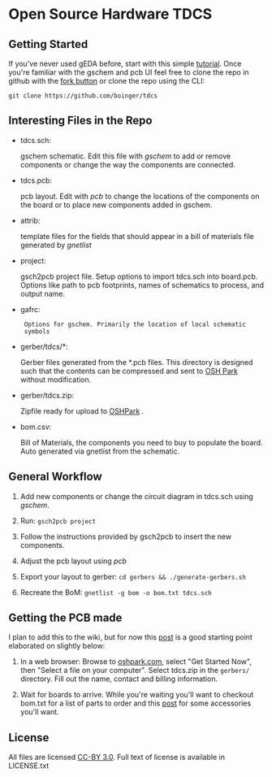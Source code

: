 Open Source Hardware TDCS
=========================

Getting Started
---------------

If you've never used gEDA before, start with this simple
[tutorial](http://hobby-electrons.sourceforge.net/tutorials/gEDA/index.html). Once
you're familiar with the gschem and pcb UI feel free to clone the repo
in github with the [fork button](https://github.com/nocko/tdcs/fork)
or clone the repo using the CLI:

    git clone https://github.com/boinger/tdcs

Interesting Files in the Repo
-----------------------------

* tdcs.sch:

	gschem schematic. Edit this file with *gschem* to add or
	remove components or change the way the components are
	connected.

* tdcs.pcb:
 
  	pcb layout. Edit with *pcb* to change the locations of the
	components on the board or to place new components added in
	gschem.

* attrib:

	template files for the fields that should appear in a bill of
	materials file generated by *gnetlist*

* project:

	gsch2pcb project file. Setup options to import tdcs.sch into
	board.pcb. Options like path to pcb footprints, names of
	schematics to process, and output name.

* gafrc:
 
       Options for gschem. Primarily the location of local schematic
       symbols

* gerber/tdcs/*:
	
	Gerber files generated from the *.pcb files. This directory is
	designed such that the contents can be compressed and sent to
	[OSH Park](http://oshpark.com/) without modification.

* gerber/tdcs.zip:

	Zipfile ready for upload to [OSHPark](http://oshpark.com/) .

* bom.csv:

	Bill of Materials, the components you need to buy to populate
	the board. Auto generated via gnetlist from the schematic.


General Workflow
----------------

1. Add new components or change the circuit diagram in tdcs.sch using
*gschem*.

1. Run: ```gsch2pcb project```

1. Follow the instructions provided by gsch2pcb to insert the new
components.

1. Adjust the pcb layout using *pcb*

1. Export your layout to gerber: ``cd gerbers && ./generate-gerbers.sh``

1. Recreate the BoM: ```gnetlist -g bom -o bom.txt tdcs.sch```

Getting the PCB made
--------------------

I plan to add this to the wiki, but for now this
[post](https://nocko.se/2012/07/30/brain-zapping-is-fun/) is a good
starting point elaborated on slightly below:

 1. In a web browser: Browse to [oshpark.com](http://oshpark.com),
select "Get Started Now", then "Select a file on your
computer". Select tdcs.zip in the ``gerbers/`` directory. Fill out the
name, contact and billing information.

 2. Wait for boards to arrive. While you're waiting you'll want to
checkout bom.txt for a list of parts to order and this
[post](https://nocko.se/2012/07/30/brain-zapping-is-fun/) for some
accessories you'll want.

License
-------

All files are licensed [CC-BY
3.0](http://creativecommons.org/licenses/by/3.0/). Full text of
license is available in LICENSE.txt
